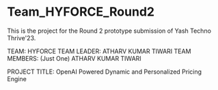 # Team_HYFORCE_Round2
This is the project for the Round 2 prototype submission of Yash Techno Thrive'23. 

TEAM: HYFORCE
TEAM LEADER: ATHARV KUMAR TIWARI
TEAM MEMBERS:
(Just One)
ATHARV KUMAR TIWARI

PROJECT TITLE: OpenAI Powered Dynamic and Personalized Pricing Engine


